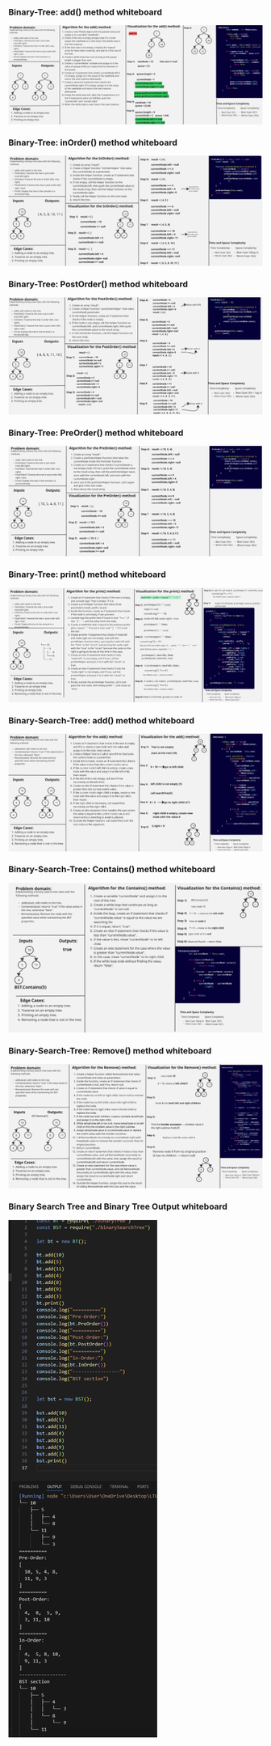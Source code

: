 ### Binary-Tree: add() method whiteboard

![Stack: add() method whiteboard](./BinaryTree-Boards/BT-Add().jpg)

### Binary-Tree: inOrder() method whiteboard

![Binary Tree: inOrder() method whiteboard](./BinaryTree-Boards/BT-inOrder.jpg)

### Binary-Tree: PostOrder() method whiteboard

![Stack: PostOrder() method whiteboard](./BinaryTree-Boards/BT-PostOrder.jpg)

### Binary-Tree: PreOrder() method whiteboard

![Binary Tree: PreOrder() method whiteboard](./BinaryTree-Boards/BT-PreOrder.jpg)

### Binary-Tree: print() method whiteboard

![Binary Tree: print() method whiteboard](./BinaryTree-Boards/BT-Print.jpg)

### Binary-Search-Tree: add() method whiteboard

![Binary Search Tree: add() method whiteboard](./BinarySearchTree-Boards/BST-Add().jpg)

### Binary-Search-Tree: Contains() method whiteboard

![Binary Search Tree: Contains() method whiteboard](./BinarySearchTree-Boards/BST-Contains().jpg)

### Binary-Search-Tree: Remove() method whiteboard

![Binary Search Tree: Remove() method whiteboard](./BinarySearchTree-Boards/BST-Remove.jpg)


### Binary Search Tree and Binary Tree Output whiteboard

![Binary Search Tree and Binary Tree Output whiteboard](./Output/Output.png)
